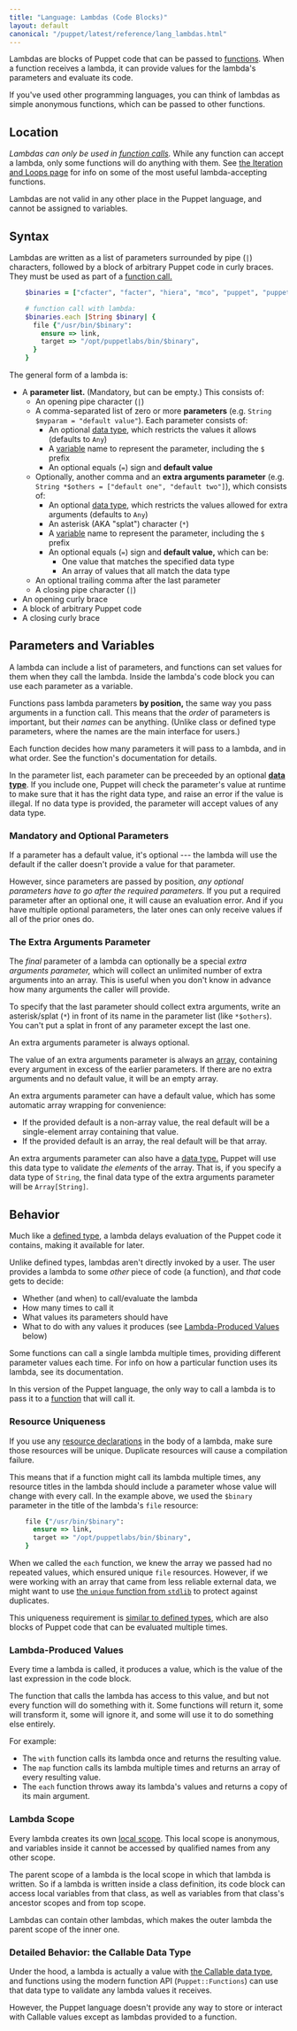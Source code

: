 ```yaml
---
title: "Language: Lambdas (Code Blocks)"
layout: default
canonical: "/puppet/latest/reference/lang_lambdas.html"
---
```


[define_unique]: ./lang_defined_types.html#resource-uniqueness
[functions]: ./lang_functions.html
[literal_types]: ./lang_data_type.html
[variable]: ./lang_variables.html
[defined type]: ./lang_defined_types.html
[resources]: ./lang_resources.html
[local scope]: ./lang_scope.html#local-scopes
[callable]: ./lang_data_abstract.html#callable
[array]: ./lang_data_array.html
[iteration]: ./lang_iteration.html

Lambdas are blocks of Puppet code that can be passed to [functions][]. When a function receives a lambda, it can provide values for the lambda's parameters and evaluate its code.

If you've used other programming languages, you can think of lambdas as simple anonymous functions, which can be passed to other functions.

## Location

_Lambdas can only be used in [function calls][functions]._ While any function can accept a lambda, only some functions will do anything with them. See [the Iteration and Loops page][iteration] for info on some of the most useful lambda-accepting functions.

Lambdas are not valid in any other place in the Puppet language, and cannot be assigned to variables.

## Syntax

Lambdas are written as a list of parameters surrounded by pipe (`|`) characters, followed by a block of arbitrary Puppet code in curly braces. They must be used as part of a [function call.][functions]

~~~ ruby
    $binaries = ["cfacter", "facter", "hiera", "mco", "puppet", "puppetserver"]

    # function call with lambda:
    $binaries.each |String $binary| {
      file {"/usr/bin/$binary":
        ensure => link,
        target => "/opt/puppetlabs/bin/$binary",
      }
    }
~~~

The general form of a lambda is:

* A **parameter list.** (Mandatory, but can be empty.) This consists of:
    * An opening pipe character (`|`)
    * A comma-separated list of zero or more **parameters** (e.g. `String $myparam = "default value"`). Each parameter consists of:
        * An optional [data type][literal_types], which restricts the values it allows (defaults to `Any`)
        * A [variable][] name to represent the parameter, including the `$` prefix
        * An optional equals (`=`) sign and **default value**
    * Optionally, another comma and an **extra arguments parameter** (e.g. `String *$others = ["default one", "default two"]`), which consists of:
        * An optional [data type][literal_types], which restricts the values allowed for extra arguments (defaults to `Any`)
        * An asterisk (AKA "splat") character (`*`)
        * A [variable][] name to represent the parameter, including the `$` prefix
        * An optional equals (`=`) sign and **default value,** which can be:
            * One value that matches the specified data type
            * An array of values that all match the data type
    * An optional trailing comma after the last parameter
    * A closing pipe character (`|`)
* An opening curly brace
* A block of arbitrary Puppet code
* A closing curly brace


## Parameters and Variables

A lambda can include a list of parameters, and functions can set values for them when they call the lambda. Inside the lambda's code block you can use each parameter as a variable.

Functions pass lambda parameters **by position,** the same way you pass arguments in a function call. This means that the _order_ of parameters is important, but their _names_ can be anything. (Unlike class or defined type parameters, where the names are the main interface for users.)

Each function decides how many parameters it will pass to a lambda, and in what order. See the function's documentation for details.

In the parameter list, each parameter can be preceeded by an optional [**data type**][literal_types]. If you include one, Puppet will check the parameter's value at runtime to make sure that it has the right data type, and raise an error if the value is illegal. If no data type is provided, the parameter will accept values of any data type.

### Mandatory and Optional Parameters

If a parameter has a default value, it's optional --- the lambda will use the default if the caller doesn't provide a value for that parameter.

However, since parameters are passed by position, _any optional parameters have to go after the required parameters._ If you put a required parameter after an optional one, it will cause an evaluation error. And if you have multiple optional parameters, the later ones can only receive values if all of the prior ones do.

### The Extra Arguments Parameter

The _final_ parameter of a lambda can optionally be a special _extra arguments parameter,_ which will collect an unlimited number of extra arguments into an array. This is useful when you don't know in advance how many arguments the caller will provide.

To specify that the last parameter should collect extra arguments, write an asterisk/splat (`*`) in front of its name in the parameter list (like `*$others`). You can't put a splat in front of any parameter except the last one.

An extra arguments parameter is always optional.

The value of an extra arguments parameter is always an [array][], containing every argument in excess of the earlier parameters. If there are no extra arguments and no default value, it will be an empty array.

An extra arguments parameter can have a default value, which has some automatic array wrapping for convenience:

* If the provided default is a non-array value, the real default will be a single-element array containing that value.
* If the provided default is an array, the real default will be that array.

An extra arguments parameter can also have a [data type.][literal_types] Puppet will use this data type to validate _the elements_ of the array. That is, if you specify a data type of `String`, the final data type of the extra arguments parameter will be `Array[String]`.


## Behavior

Much like a [defined type][], a lambda delays evaluation of the Puppet code it contains, making it available for later.

Unlike defined types, lambdas aren't directly invoked by a user. The user provides a lambda to some _other_ piece of code (a function), and _that_ code gets to decide:

* Whether (and when) to call/evaluate the lambda
* How many times to call it
* What values its parameters should have
* What to do with any values it produces (see [Lambda-Produced Values][inpage_values] below)

Some functions can call a single lambda multiple times, providing different parameter values each time. For info on how a particular function uses its lambda, see its documentation.

In this version of the Puppet language, the only way to call a lambda is to pass it to a [function][functions] that will call it.

### Resource Uniqueness

If you use any [resource declarations][resources] in the body of a lambda, make sure those resources will be unique. Duplicate resources will cause a compilation failure.

This means that if a function might call its lambda multiple times, any resource titles in the lambda should include a parameter whose value will change with every call. In the example above, we used the `$binary` parameter in the title of the lambda's `file` resource:

~~~ ruby
    file {"/usr/bin/$binary":
      ensure => link,
      target => "/opt/puppetlabs/bin/$binary",
    }
~~~

When we called the `each` function, we knew the array we passed had no repeated values, which ensured unique `file` resources. However, if we were working with an array that came from less reliable external data, we might want to use [the `unique` function from `stdlib`](https://forge.puppetlabs.com/puppetlabs/stdlib#unique) to protect against duplicates.

This uniqueness requirement is [similar to defined types][define_unique], which are also blocks of Puppet code that can be evaluated multiple times.

### Lambda-Produced Values

[inpage_values]: #lambda-produced-values

Every time a lambda is called, it produces a value, which is the value of the last expression in the code block.

The function that calls the lambda has access to this value, and but not every function will do something with it. Some functions will return it, some will transform it, some will ignore it, and some will use it to do something else entirely.

For example:

* The `with` function calls its lambda once and returns the resulting value.
* The `map` function calls its lambda multiple times and returns an array of every resulting value.
* The `each` function throws away its lambda's values and returns a copy of its main argument.


### Lambda Scope

Every lambda creates its own [local scope][]. This local scope is anonymous, and variables inside it cannot be accessed by qualified names from any other scope.

The parent scope of a lambda is the local scope in which that lambda is written. So if a lambda is written inside a class definition, its code block can access local variables from that class, as well as variables from that class's ancestor scopes and from top scope.

Lambdas can contain other lambdas, which makes the outer lambda the parent scope of the inner one.


### Detailed Behavior: the Callable Data Type

Under the hood, a lambda is actually a value with [the Callable data type][callable], and functions using the modern function API (`Puppet::Functions`) can use that data type to validate any lambda values it receives.

However, the Puppet language doesn't provide any way to store or interact with Callable values except as lambdas provided to a function.
